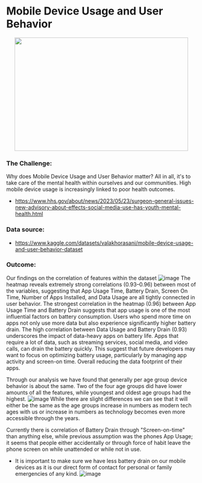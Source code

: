 # Mobile Device Usage and User Behavior

<p align="center">
  <img width="460" height="300" src="https://github.com/user-attachments/assets/1786370f-95eb-40e8-ab1a-ef31aaec87b3">
</p>

### The Challenge:
Why does Mobile Device Usage and User Behavior matter? All in all, it's to take care of the mental health within ourselves and our communities.
High mobile device usage is increasingly linked to poor health outcomes.

- https://www.hhs.gov/about/news/2023/05/23/surgeon-general-issues-new-advisory-about-effects-social-media-use-has-youth-mental-health.html


### Data source:
- https://www.kaggle.com/datasets/valakhorasani/mobile-device-usage-and-user-behavior-dataset


### Outcome:

Our findings on the correlation of features within the dataset
![image](https://github.com/user-attachments/assets/332bebf2-b39b-4e40-9bb2-996721125fab)
The heatmap reveals extremely strong correlations (0.93–0.96) between most of the variables, suggesting that App Usage Time, Battery Drain, Screen On Time, Number of Apps Installed, and Data Usage are all tightly connected in user behavior.
The strongest correlation in the heatmap (0.96) between App Usage Time and Battery Drain suggests that app usage is one of the most influential factors on battery consumption. Users who spend more time on apps not only use more data but also experience significantly higher battery drain.
The high correlation between Data Usage and Battery Drain (0.93) underscores the impact of data-heavy apps on battery life. Apps that require a lot of data, such as streaming services, social media, and video calls, can drain the battery quickly.
This suggest that future developers may want to focus on optimizing battery usage, particularly by managing app activity and screen-on time. Overall reducing the data footprint of their apps. 

Through our analysis we have found that generally per age group device behavior is about the same. Two of the four age groups did have lower amounts of all the features, while youngest and oldest age groups had the highest.
![image](https://github.com/user-attachments/assets/171f13d0-80be-48d9-a223-aee31d616c74)
While there are slight differences we can see that it will either be the same as the age groups increase in numbers as modern tech ages with us or increase in numbers as technology becomes even more accessible through the years.

Currently there is correlation of Battery Drain through "Screen-on-time" than anything else, while previous assumption was the phones App Usage; it seems that people either accidentally or through force of habit leave the phone screen on while unattended or while not in use.
  - It is important to make sure we have less battery drain on our mobile devices as it is our direct form of contact for personal or family emergencies of any kind.
![image](https://github.com/user-attachments/assets/ccc802f4-bfd7-4ff8-b4d7-f7b84a9fba6a)
